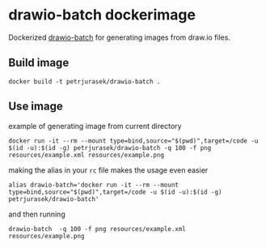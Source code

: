 # drawio-batch dockerimage

Dockerized [drawio-batch](https://github.com/languitar/drawio-batch) for generating images from draw.io files.

## Build image

```
docker build -t petrjurasek/drawio-batch .
```

## Use image

example of generating image from current directory

```
docker run -it --rm --mount type=bind,source="$(pwd)",target=/code -u $(id -u):$(id -g) petrjurasek/drawio-batch -q 100 -f png resources/example.xml resources/example.png
```

making the alias in your ```rc``` file makes the usage even easier

```
alias drawio-batch='docker run -it --rm --mount type=bind,source="$(pwd)",target=/code -u $(id -u):$(id -g) petrjurasek/drawio-batch'
```

and then running

```
drawio-batch  -q 100 -f png resources/example.xml resources/example.png
```
